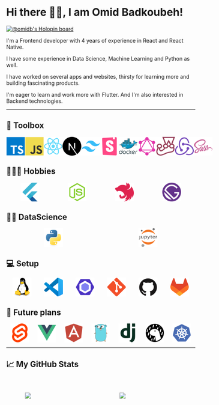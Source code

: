 # Hi there 👋🏽, I am Omid Badkoubeh!

[![@omidb's Holopin board](https://holopin.io/api/user/board?user=omidb)](https://holopin.io/@omidb)

I'm a Frontend developer with 4 years of experience in React and React Native.

I have some experience in Data Science, Machine Learning and Python as well. 

I have worked on several apps and websites, thirsty for learning more and building fascinating products.

I'm eager to learn and work more with Flutter. And I'm also interested in Backend technologies.

---

## 🧰 Toolbox

<div style="display: flex; width: 100%; justify-content: space-around; align-items: center;">
  <img src="https://github.com/devicons/devicon/blob/c7d326b6009e60442abc35fa45706d6f30ee4c8e/icons/typescript/typescript-original.svg" alt="Typescript" width="50" height="50" /> 
  <img src="https://github.com/devicons/devicon/blob/c7d326b6009e60442abc35fa45706d6f30ee4c8e/icons/javascript/javascript-original.svg" alt="Javascript" width="50" height="50" /> 
  <img src="https://github.com/devicons/devicon/blob/c7d326b6009e60442abc35fa45706d6f30ee4c8e/icons/react/react-original.svg" alt="React" width="50" height="50" /> 
  <img src="https://raw.githubusercontent.com/devicons/devicon/master/icons/nextjs/nextjs-original.svg" alt="NextJS" width="50" height="50" /> 
  <img src="https://raw.githubusercontent.com/devicons/devicon/master/icons/tailwindcss/tailwindcss-plain.svg" alt="TailwindCSS" width="50" height="50" /> 
  <img src="https://raw.githubusercontent.com/devicons/devicon/master/icons/storybook/storybook-original.svg" alt="Storybook" width="50" height="50" /> 
  <img src="https://raw.githubusercontent.com/devicons/devicon/master/icons/docker/docker-original-wordmark.svg" alt="Docker" width="50" height="50" /> 
  <img src="https://github.com/devicons/devicon/blob/c7d326b6009e60442abc35fa45706d6f30ee4c8e/icons/graphql/graphql-plain.svg" alt="GraphQL" width="50" height="50" /> 
  <img src="https://raw.githubusercontent.com/devicons/devicon/master/icons/jest/jest-plain.svg" alt="Jest" width="50" height="50" />  
  <img src="https://github.com/devicons/devicon/blob/c7d326b6009e60442abc35fa45706d6f30ee4c8e/icons/redux/redux-original.svg" alt="Redux" width="50" height="50" />  
  <img src="https://github.com/devicons/devicon/blob/c7d326b6009e60442abc35fa45706d6f30ee4c8e/icons/sass/sass-original.svg" alt="Sass" width="50" height="50" /> 
  <!--   <img src="https://github.com/devicons/devicon/blob/c7d326b6009e60442abc35fa45706d6f30ee4c8e/icons/webpack/webpack-original.svg" alt="Webpack" width="50" height="50" />  -->
  <!--   <img src="https://github.com/devicons/devicon/blob/c7d326b6009e60442abc35fa45706d6f30ee4c8e/icons/yarn/yarn-original.svg" alt="Yarn" width="50" height="50" /> -->
</div>

## 👨🏽‍💻 Hobbies

<div style="display: flex; width: 100%; justify-content: space-around; align-items: center;">
  <img src="https://github.com/devicons/devicon/blob/c7d326b6009e60442abc35fa45706d6f30ee4c8e/icons/flutter/flutter-original.svg" alt="Flutter" width="50" height="50" /> 
  <img src="https://raw.githubusercontent.com/devicons/devicon/master/icons/nodejs/nodejs-original.svg" alt="NodeJS" width="50" height="50" /> 
  <img src="https://raw.githubusercontent.com/devicons/devicon/master/icons/nestjs/nestjs-plain.svg" alt="NestJS" width="50" height="50" /> 
  <img src="https://raw.githubusercontent.com/devicons/devicon/master/icons/gatsby/gatsby-original.svg" alt="Gatsby" width="50" height="50" /> 
</div>


## 👨‍🔬 DataScience

<div style="display: flex; width: 100%; justify-content: space-around; align-items: center;">
  <img src="https://github.com/devicons/devicon/blob/c7d326b6009e60442abc35fa45706d6f30ee4c8e/icons/python/python-original.svg" alt="Python" width="50" height="50" /> 
  <img src="https://github.com/devicons/devicon/blob/c7d326b6009e60442abc35fa45706d6f30ee4c8e/icons/jupyter/jupyter-original-wordmark.svg" alt="Jupyter" width="50" height="50" /> 
</div>

## 💻 Setup

<div style="display: flex; width: 100%; justify-content: space-around; align-items: center;">
  <img src="https://raw.githubusercontent.com/devicons/devicon/master/icons/linux/linux-original.svg" alt="Linux" width="50" height="50" /> 
  <img src="https://raw.githubusercontent.com/devicons/devicon/master/icons/vscode/vscode-original.svg" alt="VSCode" width="50" height="50" /> 
  <img src="https://raw.githubusercontent.com/devicons/devicon/master/icons/eslint/eslint-original.svg" alt="ESLint" width="50" height="50" /> 
  <img src="https://github.com/devicons/devicon/blob/c7d326b6009e60442abc35fa45706d6f30ee4c8e/icons/git/git-plain.svg" alt="Git" width="50" height="50" /> 
  <img src="https://raw.githubusercontent.com/devicons/devicon/master/icons/github/github-original.svg" alt="Github" width="50" height="50" /> 
  <img src="https://raw.githubusercontent.com/devicons/devicon/master/icons/gitlab/gitlab-original.svg" alt="Gitlab" width="50" height="50" /> 
</div>

## 🚀 Future plans

<div style="display: flex; width: 100%; justify-content: space-around; align-items: center;">
  <img src="https://raw.githubusercontent.com/devicons/devicon/master/icons/svelte/svelte-original.svg" alt="Svelte" width="50" height="50" /> 
  <img src="https://raw.githubusercontent.com/devicons/devicon/master/icons/vuejs/vuejs-original.svg" alt="Vue" width="50" height="50" /> 
  <img src="https://raw.githubusercontent.com/devicons/devicon/master/icons/angularjs/angularjs-plain.svg" alt="Angular" width="50" height="50" /> 
  <img src="https://raw.githubusercontent.com/devicons/devicon/master/icons/go/go-original.svg" alt="Go" width="50" height="50" /> 
  <img src="https://raw.githubusercontent.com/devicons/devicon/master/icons/django/django-plain.svg" alt="Django" width="50" height="50" /> 
  <img src="https://raw.githubusercontent.com/devicons/devicon/master/icons/denojs/denojs-original.svg" alt="Deno" width="50" height="50" /> 
  <img src="https://github.com/devicons/devicon/blob/c7d326b6009e60442abc35fa45706d6f30ee4c8e/icons/kubernetes/kubernetes-plain.svg" alt="Kubernetes" width="50" height="50" /> 
</div>

<!-- Preserved logos -->
<!-- <img  src="https://github.com/devicons/devicon/blob/c7d326b6009e60442abc35fa45706d6f30ee4c8e/icons/go/go-original.svg"  alt="Golang Logo"  width="50"  height="50"/> -->
<!-- <img  src="https://github.com/devicons/devicon/blob/c7d326b6009e60442abc35fa45706d6f30ee4c8e/icons/dart/dart-original.svg"  alt="Dart Logo"  width="50"  height="50"/> -->
<!-- <img  src="https://github.com/devicons/devicon/blob/c7d326b6009e60442abc35fa45706d6f30ee4c8e/icons/express/express-original-wordmark.svg"  alt="Express.js Logo"  width="50"  height="50"/> -->
<!-- <img  src="https://github.com/devicons/devicon/blob/c7d326b6009e60442abc35fa45706d6f30ee4c8e/icons/github/github-original.svg"  alt="Github Logo"  width="50"  height="50"/> -->
<!-- <img  src="https://github.com/devicons/devicon/blob/c7d326b6009e60442abc35fa45706d6f30ee4c8e/icons/gitlab/gitlab-original.svg"  alt="Gitlab Logo"  width="50"  height="50"/> -->
<!-- <img  src="https://github.com/devicons/devicon/blob/c7d326b6009e60442abc35fa45706d6f30ee4c8e/icons/linux/linux-original.svg"  alt="Linux Logo"  width="50"  height="50"/> -->
<!-- <img  src="https://github.com/devicons/devicon/blob/c7d326b6009e60442abc35fa45706d6f30ee4c8e/icons/nodejs/nodejs-original-wordmark.svg"  alt="NodeJS Logo"  width="50"  height="50"/> -->
<!-- <img src="https://github.com/devicons/devicon/blob/c7d326b6009e60442abc35fa45706d6f30ee4c8e/icons/gatsby/gatsby-plain.svg" alt="Gatsby Logo" width="50" height="50" /> -->
---

## &#x1f4c8; My GitHub Stats

<!-- ![Top Langs](https://github-readme-stats.vercel.app/api/top-langs/?username=omidbadkoubeh&hide=html,css&theme=tokyonight)  ![Catalin's GitHub stats](https://github-readme-stats.vercel.app/api?username=omidbadkoubeh&theme=tokyonight) -->
<span style="margin: 20px 30px;" />
<div style="display: flex; width: 100%; justify-content: space-between; align-items: center;">
  <img align="top" style="margin: 20px 50px; width: 45%;" src="https://github-readme-stats.vercel.app/api/top-langs/?username=omidbadkoubeh&hide=html,css&theme=tokyonight" /> 
  <img align="top" style="margin: 20px 50px; width: 45%;" src="https://github-readme-stats.vercel.app/api?username=omidbadkoubeh&theme=tokyonight" />
</div>

<!-- [![willianrod's wakatime stats](https://github-readme-stats.vercel.app/api/wakatime?username=omidbadkoubeh&compact=true)](https://github.com/anuraghazra/github-readme-stats) -->

<div style="display: flex">
<!-- <img align="center" style="margin: 20px auto; width: 50%;" src="https://github-readme-stats.vercel.app/api/wakatime?username=omidbadkoubeh&compact=true" /> -->

<!-- <img align="center" style="margin: 20px auto; width: 50%;" src="https://github-readme-stats.vercel.app/api/pin/?username=anuraghazra&repo=github-readme-stats" /> -->
</div>

<!--
**OmidBadkoubeh/OmidBadkoubeh** is a ✨ _special_ ✨ repository because its `README.md` (this file) appears on your GitHub profile.

Here are some ideas to get you started:



- 🔭 I’m currently working on ...

- 🌱 I’m currently learning ...

- 👯 I’m looking to collaborate on ...

- 🤔 I’m looking for help with ...

- 💬 Ask me about ...

- 📫 How to reach me: ...

- 😄 Pronouns: ...

- ⚡ Fun fact: ...

-->
